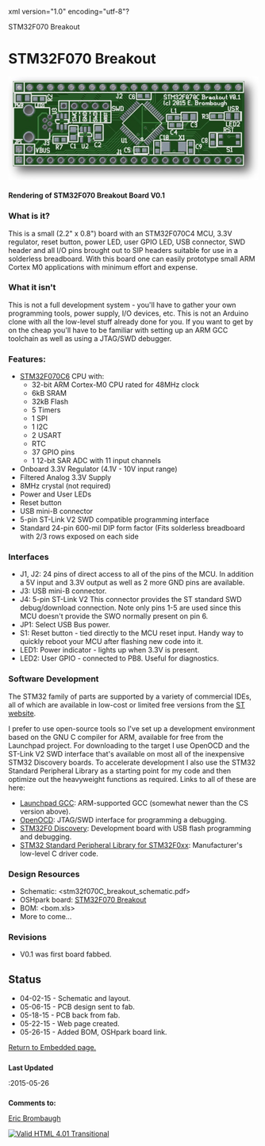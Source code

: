 xml version="1.0" encoding="utf-8"?



STM32F070 Breakout




# STM32F070 Breakout


![STM32F070 Breakout](stm32f070C_breakout_front.jpg)


#### Rendering of STM32F070 Breakout Board V0.1


### What is it?


This is a small (2.2" x 0.8") board with an STM32F070C4 MCU, 3.3V regulator,
reset button, power LED, user GPIO LED, USB connector, SWD header and all I/O
pins brought out to SIP headers suitable for use in a solderless breadboard.
With this board one can easily prototype small ARM Cortex M0 applications with
minimum effort and expense.

### What it isn't


This is not a full development system - you'll have to gather your own
programming tools, power supply, I/O devices, etc. This is not an Arduino
clone with all the low-level stuff already done for you. If you want to get by
on the cheap you'll have to be familiar with setting up an ARM GCC toolchain
as well as using a JTAG/SWD debugger.

### Features:


* [STM32F070C6](http://www.st.com/web/en/catalog/mmc/FM141/SC1169/SS1574/LN1826/PF261321)
 CPU with:
	+ 32-bit ARM Cortex-M0 CPU rated for 48MHz clock
	+ 6kB SRAM
	+ 32kB Flash
	+ 5 Timers
	+ 1 SPI
	+ 1 I2C
	+ 2 USART
	+ RTC
	+ 37 GPIO pins
	+ 1 12-bit SAR ADC with 11 input channels
* Onboard 3.3V Regulator (4.1V - 10V input range)
* Filtered Analog 3.3V Supply
* 8MHz crystal (not required)
* Power and User LEDs
* Reset button
* USB mini-B connector
* 5-pin ST-Link V2 SWD compatible programming interface
* Standard 24-pin 600-mil DIP form factor (Fits solderless breadboard
 with 2/3 rows exposed on each side


### Interfaces


* J1, J2: 24 pins of direct access to all of the pins of the MCU.
 In addition a 5V input and 3.3V output as well as 2 more GND pins
 are available.
* J3: USB mini-B connector.
* J4: 5-pin ST-Link V2 This connector provides the ST standard
 SWD debug/download connection. Note only pins 1-5 are used
 since this MCU doesn't provide the SWO normally present on pin 6.
* JP1: Select USB Bus power.
* S1: Reset button - tied directly to the MCU reset input. Handy way to
 quickly reboot your MCU after flashing new code into it.
* LED1: Power indicator - lights up when 3.3V is present.
* LED2: User GPIO - connected to PB8. Useful for diagnostics.


### Software Development


The STM32 family of parts are supported by a variety of commercial IDEs, all
of which are available in low-cost or limited free versions from the
[ST website](http://www.st.com/internet/mcu/class/1734.jsp).

I prefer to use open-source tools so I've set up a development environment
based on the GNU C compiler for ARM, available for free from the Launchpad
project. For downloading to the target I use OpenOCD and the ST-Link V2 SWD
interface that's available on most all of the inexpensive STM32 Discovery boards.
To accelerate development I also use the STM32 Standard Peripheral Library as
a starting point for my code and then optimize out the heavyweight functions
as required. Links to all of these are here:

* [Launchpad GCC](https://launchpad.net/gcc-arm-embedded): 
 ARM-supported GCC (somewhat newer than the CS version above).
* [OpenOCD](http://openocd.org/): JTAG/SWD interface for
 programming a debugging.
* [STM32F0 Discovery](http://www.st.com/web/catalog/tools/FM116/SC959/SS1532/PF253215?sc=internet/evalboard/product/253215.jsp): Development board with USB flash programming
 and debugging.
* [STM32 Standard Peripheral Library for STM32F0xx](http://www.st.com/web/catalog/tools/FM147/CL1794/SC961/SS1743/LN1939/PF257884): Manufacturer's low-level C driver code.


### Design Resources


* Schematic: <stm32f070C_breakout_schematic.pdf>
* OSHpark board: [STM32F070 Breakout](https://oshpark.com/shared_projects/1pqEjhCf)
* BOM: <bom.xls>
* More to come...


### Revisions


* V0.1 was first board fabbed.


## Status


* 04-02-15 - Schematic and layout.
* 05-06-15 - PCB design sent to fab.
* 05-18-15 - PCB back from fab.
* 05-22-15 - Web page created.
* 05-26-15 - Added BOM, OSHpark board link.


[Return to Embedded page.](../index.html)
##### 
**Last Updated**


:2015-05-26
##### 
**Comments to:**


[Eric Brombaugh](mailto:ebrombaugh1@cox.net)

[![Valid HTML 4.01 Transitional](http://www.w3.org/Icons/valid-html401)](http://validator.w3.org/check?uri=referer)








